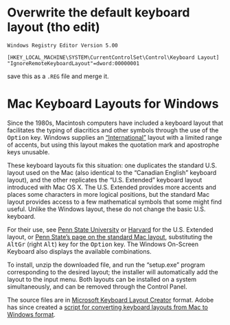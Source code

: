 
Overwrite the default keyboard layout (tho edit)
================================

```
Windows Registry Editor Version 5.00

[HKEY_LOCAL_MACHINE\SYSTEM\CurrentControlSet\Control\Keyboard Layout]
"IgnoreRemoteKeyboardLayout"=dword:00000001
```
save this as a `.REG` file and merge it.

Mac Keyboard Layouts for Windows
================================

Since the 1980s, Macintosh computers have included a keyboard layout that facilitates the typing of diacritics and other symbols through the use of the <kbd>Option</kbd> key. Windows supplies an [“International”](http://symbolcodes.tlt.psu.edu/accents/codeint.html) layout with a limited range of accents, but using this layout makes the quotation mark and apostrophe keys unusable.

These keyboard layouts fix this situation: one duplicates the standard U.S. layout used on the Mac (also identical to the “Canadian English” keyboard layout), and the other replicates the “U.S. Extended” keyboard layout introduced with Mac OS X. The U.S. Extended provides more accents and places some characters in more logical positions, but the standard Mac layout provides access to a few mathematical symbols that some might find useful. Unlike the Windows layout, these do not change the basic U.S. keyboard.

For their use, see [Penn State University](http://symbolcodes.tlt.psu.edu/accents/codemacext.html) or [Harvard](http://isites.harvard.edu/fs/docs/icb.topic537340.files/USExtended.pdf) for the U.S. Extended layout, or [Penn State’s page on the standard Mac layout](http://symbolcodes.tlt.psu.edu/accents/codemac.html), substituting the <kbd>AltGr</kbd> (right <kbd>Alt</kbd>) key for the <kbd>Option</kbd> key. The Windows On-Screen Keyboard also displays the available combinations.

To install, unzip the downloaded file, and run the “setup.exe” program corresponding to the desired layout; the installer will automatically add the layout to the input menu. Both layouts can be installed on a system simultaneously, and can be removed through the Control Panel.

The source files are in [Microsoft Keyboard Layout Creator](http://msdn.microsoft.com/en-us/goglobal/bb964665) format. Adobe has since created a [script for converting keyboard layouts from Mac to Windows format](http://blogs.adobe.com/typblography/2012/03/on-keyboard-layouts.html).

